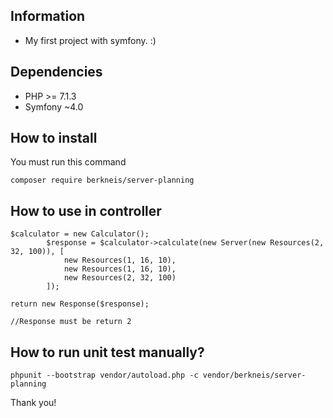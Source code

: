 ## Information

- My first project with symfony. :)

## Dependencies

- PHP >= 7.1.3
- Symfony ~4.0

    

## How to install

You must run this command

    composer require berkneis/server-planning
    
## How to use in controller

    $calculator = new Calculator();
            $response = $calculator->calculate(new Server(new Resources(2, 32, 100)), [
                new Resources(1, 16, 10),
                new Resources(1, 16, 10),
                new Resources(2, 32, 100)
            ]);
    
    return new Response($response);
    
    //Response must be return 2
    
## How to run unit test manually?

    phpunit --bootstrap vendor/autoload.php -c vendor/berkneis/server-planning
    
Thank you!